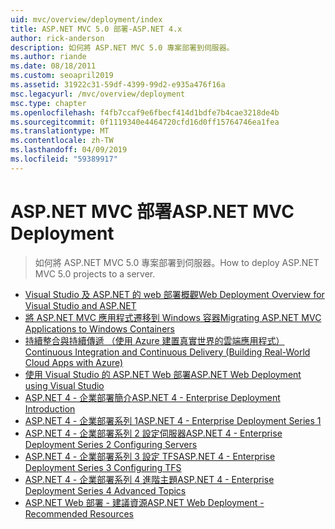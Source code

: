 ```yaml
---
uid: mvc/overview/deployment/index
title: ASP.NET MVC 5.0 部署-ASP.NET 4.x
author: rick-anderson
description: 如何將 ASP.NET MVC 5.0 專案部署到伺服器。
ms.author: riande
ms.date: 08/18/2011
ms.custom: seoapril2019
ms.assetid: 31922c31-59df-4399-99d2-e935a476f16a
msc.legacyurl: /mvc/overview/deployment
msc.type: chapter
ms.openlocfilehash: f4fb7ccaf9e6fbecf414d1bdfe7b4cae3218de4b
ms.sourcegitcommit: 0f1119340e4464720cfd16d0ff15764746ea1fea
ms.translationtype: MT
ms.contentlocale: zh-TW
ms.lasthandoff: 04/09/2019
ms.locfileid: "59389917"
---
```

# <a name="aspnet-mvc-deployment"></a><span data-ttu-id="b8313-103">ASP.NET MVC 部署</span><span class="sxs-lookup"><span data-stu-id="b8313-103">ASP.NET MVC Deployment</span></span>

> <span data-ttu-id="b8313-104">如何將 ASP.NET MVC 5.0 專案部署到伺服器。</span><span class="sxs-lookup"><span data-stu-id="b8313-104">How to deploy ASP.NET MVC 5.0 projects to a server.</span></span>

- [<span data-ttu-id="b8313-105">Visual Studio 及 ASP.NET 的 web 部署概觀</span><span class="sxs-lookup"><span data-stu-id="b8313-105">Web Deployment Overview for Visual Studio and ASP.NET</span></span>](https://msdn.microsoft.com/library/dd394698)
- [<span data-ttu-id="b8313-106">將 ASP.NET MVC 應用程式遷移到 Windows 容器</span><span class="sxs-lookup"><span data-stu-id="b8313-106">Migrating ASP.NET MVC Applications to Windows Containers</span></span>](docker-aspnetmvc.md)
- [<span data-ttu-id="b8313-107">持續整合與持續傳遞 （使用 Azure 建置真實世界的雲端應用程式）</span><span class="sxs-lookup"><span data-stu-id="b8313-107">Continuous Integration and Continuous Delivery (Building Real-World Cloud Apps with Azure)</span></span>](../../../aspnet/overview/developing-apps-with-windows-azure/building-real-world-cloud-apps-with-windows-azure/continuous-integration-and-continuous-delivery.md)
- [<span data-ttu-id="b8313-108">使用 Visual Studio 的 ASP.NET Web 部署</span><span class="sxs-lookup"><span data-stu-id="b8313-108">ASP.NET Web Deployment using Visual Studio</span></span>](../../../web-forms/overview/deployment/visual-studio-web-deployment/index.md)
- [<span data-ttu-id="b8313-109">ASP.NET 4 - 企業部署簡介</span><span class="sxs-lookup"><span data-stu-id="b8313-109">ASP.NET 4 - Enterprise Deployment Introduction</span></span>](../../../web-forms/overview/deployment/deploying-web-applications-in-enterprise-scenarios/index.md)
- [<span data-ttu-id="b8313-110">ASP.NET 4 - 企業部署系列 1</span><span class="sxs-lookup"><span data-stu-id="b8313-110">ASP.NET 4 - Enterprise Deployment Series 1</span></span>](../../../web-forms/overview/deployment/web-deployment-in-the-enterprise/index.md)
- [<span data-ttu-id="b8313-111">ASP.NET 4 - 企業部署系列 2 設定伺服器</span><span class="sxs-lookup"><span data-stu-id="b8313-111">ASP.NET 4 - Enterprise Deployment Series 2 Configuring Servers</span></span>](../../../web-forms/overview/deployment/configuring-server-environments-for-web-deployment/index.md)
- [<span data-ttu-id="b8313-112">ASP.NET 4 - 企業部署系列 3 設定 TFS</span><span class="sxs-lookup"><span data-stu-id="b8313-112">ASP.NET 4 - Enterprise Deployment Series 3 Configuring TFS</span></span>](../../../web-forms/overview/deployment/configuring-team-foundation-server-for-web-deployment/index.md)
- [<span data-ttu-id="b8313-113">ASP.NET 4 - 企業部署系列 4 進階主題</span><span class="sxs-lookup"><span data-stu-id="b8313-113">ASP.NET 4 - Enterprise Deployment Series 4 Advanced Topics</span></span>](../../../web-forms/overview/deployment/advanced-enterprise-web-deployment/index.md)
- [<span data-ttu-id="b8313-114">ASP.NET Web 部署 - 建議資源</span><span class="sxs-lookup"><span data-stu-id="b8313-114">ASP.NET Web Deployment - Recommended Resources</span></span>](../../../whitepapers/aspnet-web-deployment-content-map.md)
